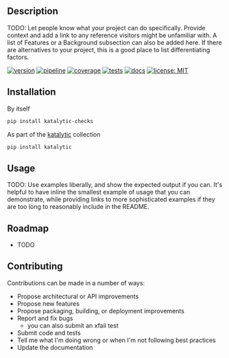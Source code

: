 ## Description
TODO: Let people know what your project can do specifically. Provide context and add a link to any reference visitors might be unfamiliar with. A list of Features or a Background subsection can also be added here. If there are alternatives to your project, this is a good place to list differentiating factors.

[![version](https://img.shields.io/pypi/v/katalytic-checks)](https://pypi.org/project/katalytic-checks/)
[![pipeline](https://gitlab.com/katalytic/katalytic-checks/badges/main/pipeline.svg)](https://gitlab.com/katalytic/katalytic-checks/-/commits/main)
[![coverage](https://gitlab.com/katalytic/katalytic-checks/badges/main/coverage.svg)](https://gitlab.com/katalytic/katalytic-checks/-/commits/main)
[![tests](https://img.shields.io/travis/com/katalytic/katalytic-checks?label=tests)](https://app.travis-ci.com/gitlab/katalytic/katalytic-checks)
[![docs](https://img.shields.io/readthedocs/katalytic-checks.svg)](https://katalytic-checks.readthedocs.io/en/latest/)
[![license: MIT](https://img.shields.io/badge/License-MIT-yellow.svg)](https://opensource.org/licenses/MIT)

## Installation
By itself
```bash
pip install katalytic-checks
```

As part of the [katalytic](https://gitlab.com/katalytic/katalytic) collection
```bash
pip install katalytic
```

## Usage
TODO: Use examples liberally, and show the expected output if you can. It's helpful to have inline the smallest example of usage that you can demonstrate, while providing links to more sophisticated examples if they are too long to reasonably include in the README.

## Roadmap
- TODO

## Contributing
Contributions can be made in a number of ways:
- Propose architectural or API improvements
- Propose new features
- Propose packaging, building, or deployment improvements
- Report and fix bugs
	- you can also submit an xfail test
- Submit code and tests
- Tell me what I'm doing wrong or when I'm not following best practices
- Update the documentation
